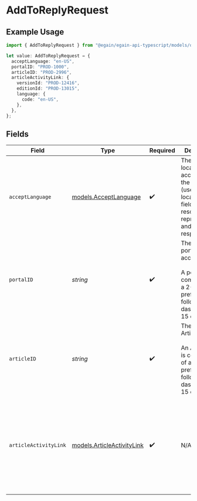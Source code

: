 # AddToReplyRequest

## Example Usage

```typescript
import { AddToReplyRequest } from "@egain/egain-api-typescript/models/operations";

let value: AddToReplyRequest = {
  acceptLanguage: "en-US",
  portalID: "PROD-1000",
  articleID: "PROD-2996",
  articleActivityLink: {
    versionId: "PROD-12416",
    editionId: "PROD-13015",
    language: {
      code: "en-US",
    },
  },
};
```

## Fields

| Field                                                                                                                           | Type                                                                                                                            | Required                                                                                                                        | Description                                                                                                                     | Example                                                                                                                         |
| ------------------------------------------------------------------------------------------------------------------------------- | ------------------------------------------------------------------------------------------------------------------------------- | ------------------------------------------------------------------------------------------------------------------------------- | ------------------------------------------------------------------------------------------------------------------------------- | ------------------------------------------------------------------------------------------------------------------------------- |
| `acceptLanguage`                                                                                                                | [models.AcceptLanguage](../../models/acceptlanguage.md)                                                                         | :heavy_check_mark:                                                                                                              | The Language locale accepted by the client (used for locale specific fields in resource representation and in error responses). | en-US                                                                                                                           |
| `portalID`                                                                                                                      | *string*                                                                                                                        | :heavy_check_mark:                                                                                                              | The ID of the portal being accessed.<br><br>A portal ID is composed of a 2-4 letter prefix, followed by a dash and 4-15 digits. | PROD-1000                                                                                                                       |
| `articleID`                                                                                                                     | *string*                                                                                                                        | :heavy_check_mark:                                                                                                              | The ID of the Article.<br><br>An Article ID is composed of a 2-4 letter prefix followed by a dash and 4-15 digits.              | PROD-2996                                                                                                                       |
| `articleActivityLink`                                                                                                           | [models.ArticleActivityLink](../../models/articleactivitylink.md)                                                               | :heavy_check_mark:                                                                                                              | N/A                                                                                                                             | {<br/>"editionId": "PROD-13015",<br/>"versionId": "PROD-12416",<br/>"language": {<br/>"code": "en-US"<br/>}<br/>}               |